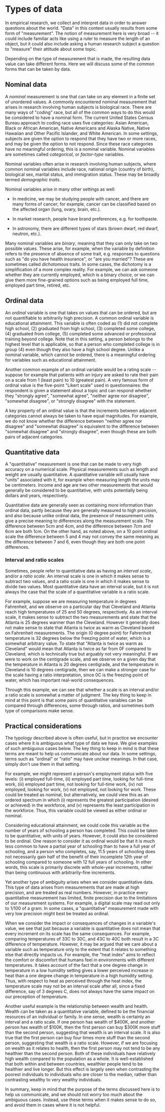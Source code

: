 Types of data
=============

In empirical research, we collect and interpret data in order to
answer questions about the world.  "Data" in this context usually
results from some form of "measurement".  The notion of measurement
here is very broad -- it could include familiar acts like using a
ruler to measure the length of an object, but it could also include
asking a human research subject a question to "measure" their attitude
about some topic.

Depending on the type of measurement that is made, the resulting data
value can take different forms. Here we will discuss some of the
common forms that can be taken by data.

Nominal data
------------

A _nominal_ measurement is one that can take on any element in a
finite set of unordered values.  A commonly encountered nominal
measurement that arises in research involving human subjects is
biological race.  There are many ways of "coding" race, but all of the
common ways to do this would be considered to have a nominal form.
The current United States Census Bureau approach to coding race uses
five categories: Asian American, Black or African American, Native
Americans and Alaska Native, Native Hawaiian and Other Pacific
Islander, and White American.  In some settings, subjects are given
the option to respond that they have two or more races, and may be
given the option to not respond.  Since these race categories have no
meaningful ordering, this is a nominal variable.  Nominal
variables are sometimes called _categorical_, or _factor-type_
variables.

Nominal variables often arise in research involving human subjects,
where common nominal variables include race, national origin (country
of birth), biological sex, marital status, and
immigration status.  These may be broadly termed _demographic traits_.

Nominal variables arise in many other settings as well:

* In medicine,
we may be studying people with cancer, and there are many forms of
cancer; for example, cancer can be classified based on the affected
organ (lung, ovary, brain, etc.).

* In market research, people have
brand preferences, e.g. for toothpaste.

* In astronomy, there are
different types of stars (brown dwarf, red dwarf, neutron, etc.).

Many nominal variables are _binary_, meaning that they can only take
on two possible values.  These arise, for example, when the variable
by definition refers to the presence of absence of some trait,
e.g. responses to questions such as "do you have health insurance", or
"are you married"?  These are sometimes called _dichotomous_ traits.
In some cases, the dichotomy is a simplification of a more complex
reality.  For example, we can ask someone whether they are currently
employed, which is a binary choice, or we can give them more
fine-grained options such as being employed full time, employed part
time, retired, etc.

Ordinal data
------------

An _ordinal_ variable is one that takes on values that can be ordered,
but are not quantifiable to arbitrarily high precision.  A common
ordinal variable is educational attainment.  This variable is often
coded as (1) did not complete high school, (2) graduated from high school,
(3) completed some college, (4) graduated from college, (5) completed some
advanced or professional training beyond college.  Note that in this setting, a
person belongs to the highest level that is applicable, so that a
person who completed college is in group (4) even though they also
have a high school degree.  Unlike a nominal variable, which cannot be
ordered, there is a meaningful ordering for variables such as
educational attainment.

Another common example of an ordinal variable would be a rating scale
-- suppose for example that patients with an injury are asked to rate
their pain on a scale from 1 (least pain) to 10 (greatest pain).  A
very famous form of ordinal value is the five-point "Likert scale"
used in questionnaires: the respondent is given a statement about a
topic and can respond whether they "strongly agree", "somewhat agree",
"neither agree nor disagree", "somewhat disagree", or "strongly
disagree" with the statement.

A key property of an ordinal value is that the increments between
adjacent categories cannot always be taken to have equal magnitudes.
For example, we do not know whether the difference between "neither
agree nor disagree" and "somewhat disagree" is equivalent to the
difference between "somewhat disagree" and "strongly disagree", even though
these are both pairs of adjacent categories.

Quantitative data
-----------------

A "quantitative" measurement is one that can be made to very high
accuracy on a numerical scale.  Physical measurements such as length
and weight are usually quantitative.  A quantitative variable will
usually have "units" associated with it, for example when measuring
length the units may be centimeters.  Income and age are two other
measurements that would generally be considered to be quantitative,
with units potentially being dollars and years, respectively.

Quantitative data are generally seen as containing more information
than ordinal data, partly because they are generally measured to high
precision, and also because unlike ordinal data, the presence of
measurement units give a precise meaning to differences along the
measurement scale.  The difference between 5cm and 4cm, and the
difference between 7cm and 6cm are both 1cm.  On the other hand, as
noted above, on a 10 point ordinal scale the difference between 5 and
4 may not convey the same meaning as the difference between 7 and 6,
even though they are both one point differences.

### Interval and ratio scales

Sometimes, people refer to quantitative data as having an _interval
scale_, and/or a _ratio scale_.  An interval scale is one in which it
makes sense to subtract two values, and a ratio scale is one in which
it makes sense to divide two values.  Most quantitative data have an
interval scale, but it is not always the case that the scale of a
quantitative variable is a ratio scale.

For example, suppose we are measuring temperature in degrees
Fahrenheit, and we observe on a particular day that Cleveland and
Atlanta reach high temperatures of 25 and 50 degrees, respectively.
As an interval scale, it makes sense to subtract the two measurements
and state that the Atlanta is 25 degrees warmer than the Cleveland.
However it generally does not make sense to state that Atlanta is
twice as warm as Cleveland based on Fahrenheit measurements.  The
origin (0 degree point) for Fahrenheit temperature is 32 degrees below
the freezing point of water, which is a somewhat arbitrary value.  To
state that "Atlanta is twice as warm as Cleveland" would mean that
Atlanta is twice as far from 0F compared to Cleveland, which is
technically true but arguably not very meaningful.  If we were to
work on the centigrade scale, and we observe on a given day that
the temperature in Atlanta is 20 degrees centigrade, and the temperature
in Cleveland is 10
degrees centigrade, then we can make a stronger case for the scale
having a ratio interpretation, since 0C is the freezing point of water,
which has important real-world consequences.

Through this example, we can see that whether a scale is an interval
and/or a ratio scale is somewhat a matter of judgment.  The key thing to
keep in mind at this point is that some pairs of quantitative
variables can be compared through differences, some through ratios,
and sometimes both type of comparisons make sense.

Practical considerations
------------------------

The typology described above is often useful, but in practice we
encounter cases where it is ambiguous what type of data we
have.  We give examples of such ambiguous cases below.  The key
thing to keep in mind is that these terms are meant to help us
communicate about our data.  In some settings, terms such
as "ordinal" or "ratio" may have unclear meanings.  In that case, simply
don't use them in that setting.

For example, we might represent a person's employment status with five
levels: (i) employed full-time, (ii) employed part time, looking for
full-time work, (iii) employed part time, not looking for full-time
work, (iv) not employed, looking for work, (v) not employed, not
looking for work.  These could be treated as nominal, but
alternatively, we could view this as an ordered spectrum in which (i)
represents the greatest participation (desired or achieved) in the
workforce, and (v) represents the least participation in the
workforce.  Thus, this variable could be viewed as either ordinal or
nominal.

Considering educational attainment, we could code this variable as the
number of years of schooling a person has completed.  This could be
taken to be quantitative, with units of years.  However, it could also
be considered to be ordinal. One reason to consider it as ordinal
would be that it is much less common to have a partial year of
schooling than to have a full year of schooling, and a person who
completes, say, 11.5 years of schooling does not necessarily gain half
of the benefit of their incomplete 12th year of schooling compared to
someone with 12 full years of schooling.  In other words, this scale is
primarily discrete with whole-year increments, rather than being
continuous with arbitrarily-fine increments.

Yet another type of ambiguity arises when we consider quantitative
data.  This type of data arises from measurements that are made at
high precision, and are treated as real numbers.  However, in practice
every quantitative measurement has limited, finite precision due to
the limitations of our measurement systems.  For example, a digital
scale may read out only to 1/100 of a gram.  In some cases, a
"quantitative" measurement made with very low precision might best be
treated as ordinal.

When we consider the impact or consequences of changes in a
variable's value, we see that just because a variable is quantitative
does not mean that every increment on its scale has the same
consequences.  For example, comparing temperatures of 33C to 30C, and
43C to 40C both result in a 3C difference of temperature.  However, it
may be argued that we care about a variable such as temperature only
to the extent that it relates to something else that directly impacts
us.  For example, the "heat index" aims to reflect the comfort or discomfort that humans
feel in environments with different temperatures.  It takes account of the
fact that a one degree
change in temperature in a low humidity setting gives a lower
perceived increase in heat than a one degree change in temperature in
a high humidity setting.  Thus, with respect to heat as perceived
through the heat index, the temperature scale may not be an interval
scale after all, since a fixed difference, say of 3 degrees C, does
not always have the same impact on our preception of temperature.

Another useful example is the relationship between wealth and health.
Wealth can be taken as a quantitative variable, defined to be the
financial resources of an individual or family.  In one sense, wealth
is certainly an interval and a ratio scale.  If one person has wealth
of $400K, and another person has wealth of $100K, then the first
person can buy $300K more stuff than the second person, suggesting that
wealth is an interval scale.  It is also true that the first person can buy four
times more stuff than the second person, suggesting that wealth is a
ratio scale.  However, if we are focusing on wealth as it relates to health, then the first
person may not tend to be any healthier than the second person.  Both
of these individuals have relatively high wealth compared to the
population as a whole.  It is well-established that both within and
between countries, wealthier people tend to be healthier and live
longer.  But this effect is largely seen when contrasting the poorest
individuals to individuals who are closer to the median, rather than
contrasting wealthy to very wealthy individuals.

In summary, keep in mind that the purpose of the terms discussed here
is to help us communicate, and we should not worry too much about the
ambiguous cases.  Instead, use these terms when it makes sense to do
so, and avoid them in cases where it is not helpful.
